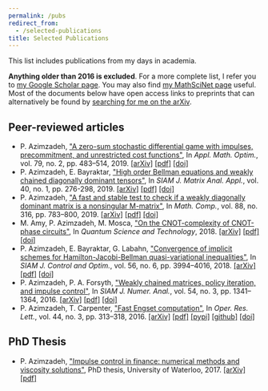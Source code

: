 ```yaml
---
permalink: /pubs
redirect_from:
  - /selected-publications
title: Selected Publications
---
```


This list includes publications from my days in academia.

**Anything older than 2016 is excluded**. For a more complete list, I refer you to [my Google Scholar page](https://scholar.google.ca/citations?hl=en&user=PGB51pwAAAAJ&view_op=list_works&sortby=pubdate).
You may also find [my MathSciNet page](http://www.ams.org/mathscinet/search/publications.html?pg1=INDI&s1=1097701) useful.
Most of the documents below have open access links to preprints that can alternatively be found by [searching for me on the arXiv](https://arxiv.org/search/advanced?advanced=&terms-0-operator=AND&terms-0-term=Parsiad+Azimzadeh&terms-0-field=author&classification-mathematics=y&classification-physics_archives=all&date-filter_by=all_dates&date-year=&date-from_date=&date-to_date=&date-date_type=submitted_date&abstracts=show&size=50&order=-announced_date_first).

## Peer-reviewed articles

* P. Azimzadeh, ["A zero-sum stochastic differential game with impulses, precommitment, and unrestricted cost functions"](https://doi.org/10.1007/s00245-017-9445-x), In *Appl. Math. Optim.*, vol. 79, no. 2, pp. 483–514, 2019. [\[arXiv\]](https://arxiv.org/abs/1609.09092) [\[pdf\]](https://arxiv.org/pdf/1609.09092.pdf) [\[doi\]](https://doi.org/10.1007/s00245-017-9445-x)
* P. Azimzadeh, E. Bayraktar, ["High order Bellman equations and weakly chained diagonally dominant tensors"](https://epubs.siam.org/doi/abs/10.1137/18M1196923), In *SIAM J. Matrix Anal. Appl.*, vol. 40, no. 1, pp. 276-298, 2019. [\[arXiv\]](https://arxiv.org/abs/1803.08870) [\[pdf\]](https://arxiv.org/pdf/1803.08870.pdf) [\[doi\]](https://doi.org/10.1137/18M1196923)
* P. Azimzadeh, ["A fast and stable test to check if a weakly diagonally dominant matrix is a nonsingular M-matrix"](https://doi.org/10.1090/mcom/3347), In *Math. Comp.*, vol. 88, no. 316, pp. 783–800, 2019. [\[arXiv\]](https://arxiv.org/abs/1701.06951) [\[pdf\]](https://arxiv.org/pdf/1701.06951.pdf) [\[doi\]](https://doi.org/10.1090/mcom/3347)
* M. Amy, P. Azimzadeh, M. Mosca, ["On the CNOT-complexity of CNOT-phase circuits"](https://doi.org/10.1088/2058-9565/aad8ca), In *Quantum Science and Technology*, 2018. [\[arXiv\]](https://arxiv.org/abs/1712.01859) [\[pdf\]](https://arxiv.org/pdf/1712.01859.pdf) [\[doi\]](https://doi.org/10.1088/2058-9565/aad8ca)
* P. Azimzadeh, E. Bayraktar, G. Labahn, ["Convergence of implicit schemes for Hamilton-Jacobi-Bellman quasi-variational inequalities"](https://doi.org/10.1137/18M1171965), In *SIAM J. Control and Optim.*, vol. 56, no. 6, pp. 3994–4016, 2018. [\[arXiv\]](https://arxiv.org/abs/1705.02922) [\[pdf\]](https://arxiv.org/pdf/1705.02922.pdf) [\[doi\]](https://doi.org/10.1137/18M1171965)
* P. Azimzadeh, P. A. Forsyth, ["Weakly chained matrices, policy iteration, and impulse control"](https://doi.org/10.1137/15M1043431), In *SIAM J. Numer. Anal.*, vol. 54, no. 3, pp. 1341–1364, 2016. [\[arXiv\]](https://arxiv.org/abs/1510.03928) [\[pdf\]](https://arxiv.org/pdf/1510.03928.pdf) [\[doi\]](https://doi.org/10.1137/15M1043431)
* P. Azimzadeh, T. Carpenter, ["Fast Engset computation"](https://doi.org/10.1016/j.orl.2016.02.011), In *Oper. Res. Lett.*, vol. 44, no. 3, pp. 313–318, 2016. [\[arXiv\]](https://arxiv.org/abs/1511.00291) [\[pdf\]](https://arxiv.org/pdf/1511.00291.pdf) [\[pypi\]](https://pypi.python.org/pypi/fast-engset/) [\[github\]](https://github.com/parsiad/fast-engset/releases) [\[doi\]](https://doi.org/10.1016/j.orl.2016.02.011)

## PhD Thesis

* P. Azimzadeh, ["Impulse control in finance: numerical methods and viscosity solutions"](https://arxiv.org/abs/1712.01647), PhD thesis, University of Waterloo, 2017. [\[arXiv\]](https://arxiv.org/abs/1712.01647) [\[pdf\]](https://arxiv.org/pdf/1712.01647.pdf)
